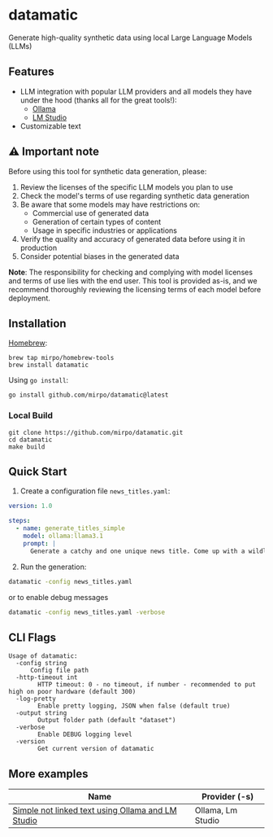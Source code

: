 # datamatic

Generate high-quality synthetic data using local Large Language Models (LLMs)

## Features

- LLM integration with popular LLM providers and all models they have under the hood (thanks all for the great tools!):
  - [Ollama](https://ollama.com/download)
  - [LM Studio](https://lmstudio.ai/download)
- Customizable text

## ⚠️ Important note

Before using this tool for synthetic data generation, please:

1. Review the licenses of the specific LLM models you plan to use
2. Check the model's terms of use regarding synthetic data generation
3. Be aware that some models may have restrictions on:
   - Commercial use of generated data
   - Generation of certain types of content
   - Usage in specific industries or applications
4. Verify the quality and accuracy of generated data before using it in production
5. Consider potential biases in the generated data

**Note**: The responsibility for checking and complying with model licenses and terms of use lies with the end user. This tool is provided as-is, and we recommend thoroughly reviewing the licensing terms of each model before deployment.

## Installation

[Homebrew](https://brew.sh/):
```shell
brew tap mirpo/homebrew-tools
brew install datamatic
```

Using `go install`:
```shell
go install github.com/mirpo/datamatic@latest
```

### Local Build
```shell
git clone https://github.com/mirpo/datamatic.git
cd datamatic
make build
```

## Quick Start

1. Create a configuration file `news_titles.yaml`:
```yaml
version: 1.0

steps:
  - name: generate_titles_simple
    model: ollama:llama3.1
    prompt: |
      Generate a catchy and one unique news title. Come up with a wildly different and surprising news headline. Return only one news title per request, without any extra thinking.
```

2. Run the generation:
```bash
datamatic -config news_titles.yaml
```

or to enable debug messages

```bash
datamatic -config news_titles.yaml -verbose
```

## CLI Flags

```
Usage of datamatic:
  -config string
      Config file path
  -http-timeout int
        HTTP timeout: 0 - no timeout, if number - recommended to put high on poor hardware (default 300)
  -log-pretty
        Enable pretty logging, JSON when false (default true)
  -output string
        Output folder path (default "dataset")
  -verbose
        Enable DEBUG logging level
  -version
        Get current version of datamatic
```

## More examples

| Name                                                                                                           | Provider (-s)     |
| -------------------------------------------------------------------------------------------------------------- | ----------------- |
| [Simple not linked text using Ollama and LM Studio](./examples/v1/1.%20simple%20not%20linked%20text/README.md) | Ollama, Lm Studio |
